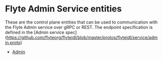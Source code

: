 Flyte Admin Service entities
============================

These are the control plane entities that can be used to communication with the
Flyte Admin service over gRPC or REST. The endpoint specification is defined in the
[Admin service spec] (https://github.com/flyteorg/flyteidl/blob/master/protos/flyteidl/service/admin.proto)

* [Admin](admin)
